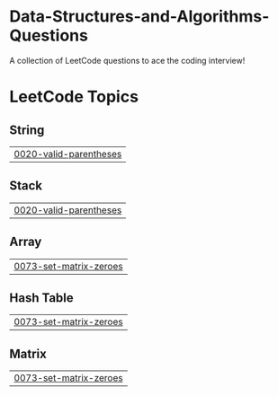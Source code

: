 # Data-Structures-and-Algorithms-Questions
A collection of LeetCode questions to ace the coding interview! 

<!---LeetCode Topics Start-->
# LeetCode Topics
## String
|  |
| ------- |
| [0020-valid-parentheses](https://github.com/5codeman/Data-Structures-and-Algorithms-Questions/tree/master/0020-valid-parentheses) |
## Stack
|  |
| ------- |
| [0020-valid-parentheses](https://github.com/5codeman/Data-Structures-and-Algorithms-Questions/tree/master/0020-valid-parentheses) |
## Array
|  |
| ------- |
| [0073-set-matrix-zeroes](https://github.com/5codeman/Data-Structures-and-Algorithms-Questions/tree/master/0073-set-matrix-zeroes) |
## Hash Table
|  |
| ------- |
| [0073-set-matrix-zeroes](https://github.com/5codeman/Data-Structures-and-Algorithms-Questions/tree/master/0073-set-matrix-zeroes) |
## Matrix
|  |
| ------- |
| [0073-set-matrix-zeroes](https://github.com/5codeman/Data-Structures-and-Algorithms-Questions/tree/master/0073-set-matrix-zeroes) |
<!---LeetCode Topics End-->